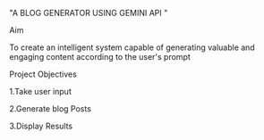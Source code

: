 "A BLOG GENERATOR USING GEMINI API "

Aim 

To create an intelligent system capable of generating valuable and engaging content according to the user's prompt

Project Objectives

1.Take user input

2.Generate blog Posts

3.Display Results
